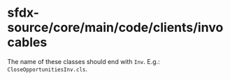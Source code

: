 # sfdx-source/core/main/code/clients/invocables

The name of these classes should end with `Inv`. E.g.: `CloseOpportunitiesInv.cls`.
